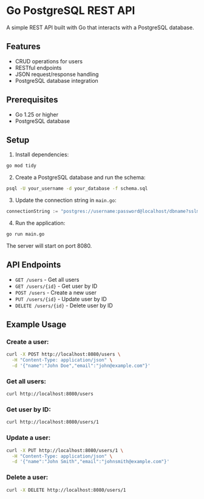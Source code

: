 # Go PostgreSQL REST API

A simple REST API built with Go that interacts with a PostgreSQL database.

## Features

- CRUD operations for users
- RESTful endpoints
- JSON request/response handling
- PostgreSQL database integration

## Prerequisites

- Go 1.25 or higher
- PostgreSQL database

## Setup

1. Install dependencies:
```bash
go mod tidy
```

2. Create a PostgreSQL database and run the schema:
```bash
psql -U your_username -d your_database -f schema.sql
```

3. Update the connection string in `main.go`:
```go
connectionString := "postgres://username:password@localhost/dbname?sslmode=disable"
```

4. Run the application:
```bash
go run main.go
```

The server will start on port 8080.

## API Endpoints

- `GET /users` - Get all users
- `GET /users/{id}` - Get user by ID
- `POST /users` - Create a new user
- `PUT /users/{id}` - Update user by ID
- `DELETE /users/{id}` - Delete user by ID

## Example Usage

### Create a user:
```bash
curl -X POST http://localhost:8080/users \
  -H "Content-Type: application/json" \
  -d '{"name":"John Doe","email":"john@example.com"}'
```

### Get all users:
```bash
curl http://localhost:8080/users
```

### Get user by ID:
```bash
curl http://localhost:8080/users/1
```

### Update a user:
```bash
curl -X PUT http://localhost:8080/users/1 \
  -H "Content-Type: application/json" \
  -d '{"name":"John Smith","email":"johnsmith@example.com"}'
```

### Delete a user:
```bash
curl -X DELETE http://localhost:8080/users/1
```